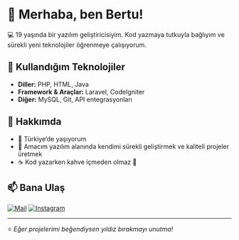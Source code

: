 # 👋 Merhaba, ben Bertu!

💻 19 yaşında bir yazılım geliştiricisiyim. Kod yazmaya tutkuyla bağlıyım ve sürekli yeni teknolojiler öğrenmeye çalışıyorum.

## 🚀 Kullandığım Teknolojiler
- **Diller:** PHP, HTML, Java
- **Framework & Araçlar:** Laravel, CodeIgniter
- **Diğer:** MySQL, Git, API entegrasyonları

## 🌟 Hakkımda
- 📍 Türkiye’de yaşıyorum
- 🎯 Amacım yazılım alanında kendimi sürekli geliştirmek ve kaliteli projeler üretmek
- ☕ Kod yazarken kahve içmeden olmaz 🙂

## 📫 Bana Ulaş
[![Mail](https://img.shields.io/badge/Email-bertuaydogdu61@gmail.com-red?style=flat-square&logo=gmail)](mailto:bertuaydogdu61@gmail.com)
[![Instagram](https://img.shields.io/badge/Instagram-@bertuaydogdu-purple?style=flat-square&logo=instagram)](https://instagram.com/bertuaydogdu)

---
⭐ *Eğer projelerimi beğendiysen yıldız bırakmayı unutma!*
